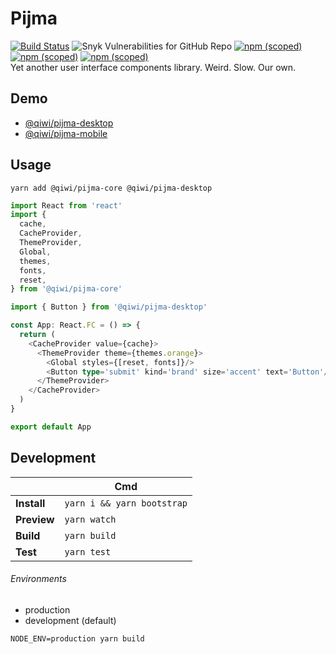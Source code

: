 
# Pijma

[![Build Status](https://travis-ci.com/qiwi/pijma.svg?branch=master)](https://travis-ci.com/qiwi/pijma)
![Snyk Vulnerabilities for GitHub Repo](https://img.shields.io/snyk/vulnerabilities/github/qiwi/pijma)
[![npm (scoped)](https://img.shields.io/npm/v/@qiwi/pijma-core?label=%40qiwi%2Fpijma-core&color=39f)](https://www.npmjs.com/package/@qiwi/pijma-core)
[![npm (scoped)](https://img.shields.io/npm/v/@qiwi/pijma-desktop?label=%40qiwi%2Fpijma-desktop&color=39f)](https://www.npmjs.com/package/@qiwi/pijma-desktop)
[![npm (scoped)](https://img.shields.io/npm/v/@qiwi/pijma-mobile?label=%40qiwi%2Fpijma-mobile&color=39f)](https://www.npmjs.com/package/@qiwi/pijma-mobile)  
Yet another user interface components library. Weird. Slow. Our own.

## Demo
* [@qiwi/pijma-desktop](https://qiwi.github.io/pijma/desktop)
* [@qiwi/pijma-mobile](https://qiwi.github.io/pijma/mobile)

## Usage
```shell
yarn add @qiwi/pijma-core @qiwi/pijma-desktop
```
```typescript
import React from 'react'
import {
  cache,
  CacheProvider,
  ThemeProvider,
  Global,
  themes,
  fonts,
  reset,
} from '@qiwi/pijma-core'

import { Button } from '@qiwi/pijma-desktop'

const App: React.FC = () => {
  return (
    <CacheProvider value={cache}>
      <ThemeProvider theme={themes.orange}>
        <Global styles={[reset, fonts]}/>
        <Button type='submit' kind='brand' size='accent' text='Button'/>
      </ThemeProvider>
    </CacheProvider>
  )
}

export default App
```

## Development
|  | Cmd |
|---|---|
| **Install** | `yarn i && yarn bootstrap` |
| **Preview** | `yarn watch` |
| **Build** | `yarn build` |
| **Test** | `yarn test` |

###### Environments
* production
* development (default)

```
NODE_ENV=production yarn build
```


<!-- Security scan triggered at 2025-09-02 14:29:58 -->

<!-- Security scan triggered at 2025-09-09 05:49:30 -->

<!-- Security scan triggered at 2025-09-09 05:55:51 -->